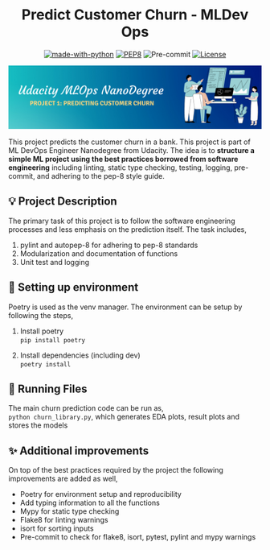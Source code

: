 <div align='center'>

# Predict Customer Churn - MLDev Ops

[![made-with-python](https://img.shields.io/badge/Made%20with-Python-1f425f.svg)](https://www.python.org/)
[![PEP8](https://img.shields.io/badge/code%20style-pep8-orange.svg)](https://www.python.org/dev/peps/pep-0008/)
![Pre-commit](https://img.shields.io/badge/pre--commit-enabled-informational?logo=pre-commit&logoColor=white)
[![License](https://img.shields.io/badge/License-MIT-informational.svg)](https://github.com/adiamaan92/modi-speech-scrapper/blob/master/MIT-LICENSE.txt)

</div>

![project1](/cover.png)

This project predicts the customer churn in a bank. This project is part of ML DevOps Engineer Nanodegree from Udacity. The idea is to **structure a simple ML project using the best practices borrowed from software engineering** including linting, static type checking, testing, logging, pre-commit, and adhering to the pep-8 style guide.

## 💡 Project Description

The primary task of this project is to follow the software engineering processes and less emphasis on the prediction itself. The task includes,
1. pylint and autopep-8 for adhering to pep-8 standards
2. Modularization and documentation of functions
3. Unit test and logging


## 🧰 Setting up environment

Poetry is used as the venv manager. The environment can be setup by following the steps,

1. Install poetry  
`pip install poetry`

2. Install dependencies (including dev)  
`poetry install`

## 🏃 Running Files

The main churn prediction code can be run as,  
`python churn_library.py`, which generates EDA plots, result plots and stores the models


## ✨ Additional improvements

On top of the best practices required by the project the following improvements are added as well,

- Poetry for environment setup and reproducibility
- Add typing information to all the functions
- Mypy for static type checking
- Flake8 for linting warnings
- isort for sorting inputs
- Pre-commit to check for flake8, isort, pytest, pylint and mypy warnings
